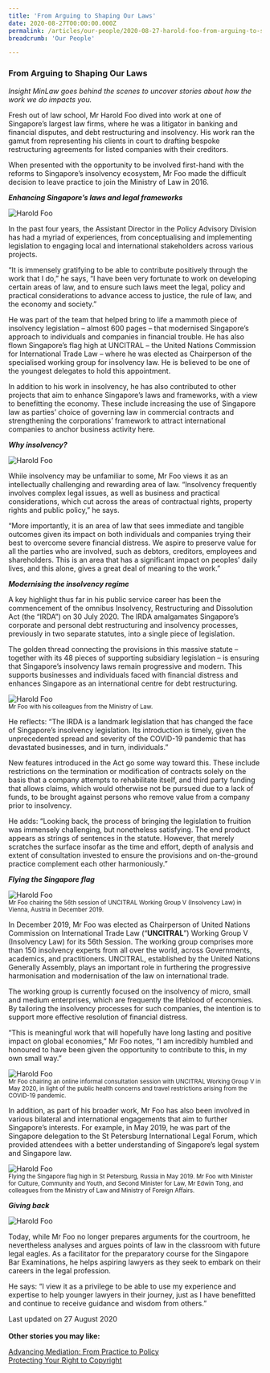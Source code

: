 ```yaml
---
title: 'From Arguing to Shaping Our Laws'
date: 2020-08-27T00:00:00.000Z
permalink: /articles/our-people/2020-08-27-harold-foo-from-arguing-to-shaping-laws
breadcrumb: 'Our People'

---
```



### **From Arguing to Shaping Our Laws**

<i>Insight MinLaw goes behind the scenes to uncover stories about how the work we do impacts you.</i>
<br>

Fresh out of law school, Mr Harold Foo dived into work at one of Singapore’s largest law firms, where he was a litigator in banking and financial disputes, and debt restructuring and insolvency. His work ran the gamut from representing his clients in court to drafting bespoke restructuring agreements for listed companies with their creditors.

When presented with the opportunity to be involved first-hand with the reforms to Singapore’s insolvency ecosystem, Mr Foo made the difficult decision to leave practice to join the Ministry of Law in 2016. 

<b><i>Enhancing Singapore’s laws and legal frameworks</i></b>

<div class="image">
  <img src="/images/harold1.png/" title="Harold Foo" alt="Harold Foo">
</div>

In the past four years, the Assistant Director in the Policy Advisory Division has had a myriad of experiences, from conceptualising and implementing legislation to engaging local and international stakeholders across various projects.

“It is immensely gratifying to be able to contribute positively through the work that I do,” he says, “I have been very fortunate to work on developing certain areas of law, and to ensure such laws meet the legal, policy and practical considerations to advance access to justice, the rule of law, and the economy and society.”

He was part of the team that helped bring to life a mammoth piece of insolvency legislation – almost 600 pages – that modernised Singapore’s approach to individuals and companies in financial trouble. He has also flown Singapore’s flag high at UNCITRAL – the United Nations Commission for International Trade Law – where he was elected as Chairperson of the specialised working group for insolvency law. He is believed to be one of the youngest delegates to hold this appointment.   

In addition to his work in insolvency, he has also contributed to other projects that aim to enhance Singapore’s laws and frameworks, with a view to benefitting the economy. These include increasing the use of Singapore law as parties’ choice of governing law in commercial contracts and strengthening the corporations’ framework to attract international companies to anchor business activity here. 

<b><i>Why insolvency?</i></b>

<div class="image">
  <img src="/images/harold2.png/" title="Harold Foo" alt="Harold Foo">
</div>

While insolvency may be unfamiliar to some, Mr Foo views it as an intellectually challenging and rewarding area of law. “Insolvency frequently involves complex legal issues, as well as business and practical considerations, which cut across the areas of contractual rights, property rights and public policy,” he says.

“More importantly, it is an area of law that sees immediate and tangible outcomes given its impact on both individuals and companies trying their best to overcome severe financial distress. We aspire to preserve value for all the parties who are involved, such as debtors, creditors, employees and shareholders. This is an area that has a significant impact on peoples’ daily lives, and this alone, gives a great deal of meaning to the work.”

<b><i>Modernising the insolvency regime</i></b>

A key highlight thus far in his public service career has been the commencement of the omnibus Insolvency, Restructuring and Dissolution Act (the “IRDA”) on 30 July 2020. The IRDA amalgamates Singapore’s corporate and personal debt restructuring and insolvency processes, previously in two separate statutes, into a single piece of legislation. 

The golden thread connecting the provisions in this massive statute – together with its 48 pieces of supporting subsidiary legislation – is ensuring that Singapore’s insolvency laws remain progressive and modern. This supports businesses and individuals faced with financial distress and enhances Singapore as an international centre for debt restructuring. 

<div class="image">
  <img src="/images/harold3.png/" title="Harold Foo" alt="Harold Foo">
</div> <sup>Mr Foo with his colleagues from the Ministry of Law.</sup>

He reflects: “The IRDA is a landmark legislation that has changed the face of Singapore’s insolvency legislation. Its introduction is timely, given the unprecedented spread and severity of the COVID-19 pandemic that has devastated businesses, and in turn, individuals.”

New features introduced in the Act go some way toward this. These include restrictions on the termination or modification of contracts solely on the basis that a company attempts to rehabilitate itself, and third party funding that allows claims, which would otherwise not be pursued due to a lack of funds, to be brought against persons who remove value from a company prior to insolvency.

He adds: “Looking back, the process of bringing the legislation to fruition was immensely challenging, but nonetheless satisfying. The end product appears as strings of sentences in the statute. However, that merely scratches the surface insofar as the time and effort, depth of analysis and extent of consultation invested to ensure the provisions and on-the-ground practice complement each other harmoniously.”

<b><i>Flying the Singapore flag</i></b>

<div class="image">
  <img src="/images/harold4.png/" title="Harold Foo" alt="Harold Foo">
</div> <sup>Mr Foo chairing the 56th session of UNCITRAL Working Group V (Insolvency Law) in Vienna, Austria in December 2019.</sup>

In December 2019, Mr Foo was elected as Chairperson of United Nations Commission on International Trade Law (“<b>UNCITRAL</b>”) Working Group V (Insolvency Law) for its 56th Session. The working group comprises more than 150 insolvency experts from all over the world, across Governments, academics, and practitioners. UNCITRAL, established by the United Nations Generally Assembly, plays an important role in furthering the progressive harmonisation and modernisation of the law on international trade. 

The working group is currently focused on the insolvency of micro, small and medium enterprises, which are frequently the lifeblood of economies. By tailoring the insolvency processes for such companies, the intention is to support more effective resolution of financial distress.

“This is meaningful work that will hopefully have long lasting and positive impact on global economies,” Mr Foo notes, “I am incredibly humbled and honoured to have been given the opportunity to contribute to this, in my own small way.”

<div class="image">
  <img src="/images/harold5.png/" title="Harold Foo" alt="Harold Foo">
</div> <sup>Mr Foo chairing an online informal consultation session with UNCITRAL Working Group V in May 2020, in light of the public health concerns and travel restrictions arising from the COVID-19 pandemic.</sup>

In addition, as part of his broader work, Mr Foo has also been involved in various bilateral and international engagements that aim to further Singapore’s interests. For example, in May 2019, he was part of the Singapore delegation to the St Petersburg International Legal Forum, which provided attendees with a better understanding of Singapore’s legal system and Singapore law.

<div class="image">
  <img src="/images/harold6.png/" title="Harold Foo" alt="Harold Foo">
</div> <sup>Flying the Singapore flag high in St Petersburg, Russia in May 2019. Mr Foo with Minister for Culture, Community and Youth, and Second Minister for Law, Mr Edwin Tong, and colleagues from the Ministry of Law and Ministry of Foreign Affairs.</sup>

<b><i>Giving back</i></b>

<div class="image">
  <img src="/images/harold7.png/" title="Harold Foo" alt="Harold Foo">
</div>

Today, while Mr Foo no longer prepares arguments for the courtroom, he nevertheless analyses and argues points of law in the classroom with future legal eagles. As a facilitator for the preparatory course for the Singapore Bar Examinations, he helps aspiring lawyers as they seek to embark on their careers in the legal profession.

He says: “I view it as a privilege to be able to use my experience and expertise to help younger lawyers in their journey, just as I have benefitted and continue to receive guidance and wisdom from others.”

Last updated on 27 August 2020
<br>
<br>
<b>Other stories you may like:</b>

<a href="https://insight.mlaw.gov.sg/articles/our-people/2020-10-05-maryam-xinyuan-advancing-mediation" target="new">Advancing Mediation: From Practice to Policy</a><br><a href="https://insight.mlaw.gov.sg/articles/legal-developments/2021-08-25-protecting-your-right-to-copyright" target="new">Protecting Your Right to Copyright</a>
